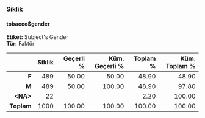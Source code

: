 ### Siklik  
#### tobacco$gender  
**Etiket:** Subject's Gender  
**Tür:** Faktör  

|     &nbsp; | Siklik | Geçerli % | Küm. Geçerli % | Toplam % | Küm. Toplam % |
|-----------:|-------:|----------:|---------------:|---------:|--------------:|
|      **F** |    489 |     50.00 |          50.00 |    48.90 |         48.90 |
|      **M** |    489 |     50.00 |         100.00 |    48.90 |         97.80 |
| **\<NA\>** |     22 |           |                |     2.20 |        100.00 |
| **Toplam** |   1000 |    100.00 |         100.00 |   100.00 |        100.00 |

